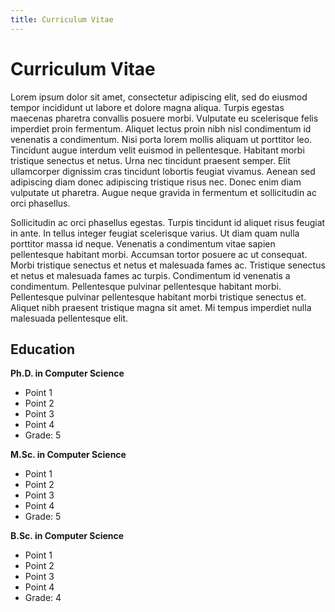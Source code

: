 ```yaml
---
title: Curriculum Vitae
---
```


<h1>Curriculum Vitae</h1>

Lorem ipsum dolor sit amet, consectetur adipiscing elit, sed do eiusmod tempor incididunt ut labore et dolore magna aliqua. Turpis egestas maecenas pharetra convallis posuere morbi. Vulputate eu scelerisque felis imperdiet proin fermentum. Aliquet lectus proin nibh nisl condimentum id venenatis a condimentum. Nisi porta lorem mollis aliquam ut porttitor leo. Tincidunt augue interdum velit euismod in pellentesque. Habitant morbi tristique senectus et netus. Urna nec tincidunt praesent semper. Elit ullamcorper dignissim cras tincidunt lobortis feugiat vivamus. Aenean sed adipiscing diam donec adipiscing tristique risus nec. Donec enim diam vulputate ut pharetra. Augue neque gravida in fermentum et sollicitudin ac orci phasellus.

Sollicitudin ac orci phasellus egestas. Turpis tincidunt id aliquet risus feugiat in ante. In tellus integer feugiat scelerisque varius. Ut diam quam nulla porttitor massa id neque. Venenatis a condimentum vitae sapien pellentesque habitant morbi. Accumsan tortor posuere ac ut consequat. Morbi tristique senectus et netus et malesuada fames ac. Tristique senectus et netus et malesuada fames ac turpis. Condimentum id venenatis a condimentum. Pellentesque pulvinar pellentesque habitant morbi. Pellentesque pulvinar pellentesque habitant morbi tristique senectus et. Aliquet nibh praesent tristique magna sit amet. Mi tempus imperdiet nulla malesuada pellentesque elit.

## Education

**Ph.D. in Computer Science**

* Point 1
* Point 2
* Point 3
* Point 4
* Grade: 5

**M.Sc. in Computer Science**
* Point 1
* Point 2
* Point 3
* Point 4
* Grade: 5

**B.Sc. in Computer Science**

* Point 1
* Point 2
* Point 3
* Point 4
* Grade: 4
